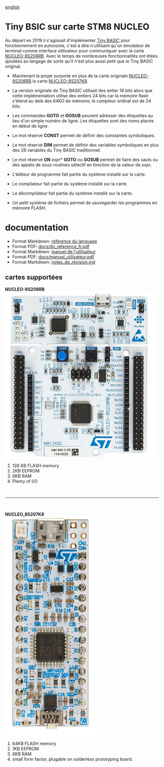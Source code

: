 [english](readme_en.md)
# Tiny BSIC sur carte STM8 NUCLEO 

Au départ en 2019 il s'agissait d'implémenter [Tiny BASIC](docs/TINIDISK.DOC) pour fonctionnement en autonome, c'est à dire n'utilisant qu'un émulateur de terminal comme interface utilisateur pour communiquer avec la carte [NUCLEO-8S208RB](https://www.st.com/en/evaluation-tools/nucleo-8s208rb.html).
Avec le temps de nombreuses fonctionnalités ont étées ajoutées au langage de sorte qu'il n'est plus aussi petit que le Tiny BASIC original.

* Maintenant le projet surporte en plus de la carte originale  [NUCLEO-8S208RB](https://www.st.com/en/evaluation-tools/nucleo-8s208rb.html) la carte [NUCLEO-8S207K8](https://www.st.com/en/evaluation-tools/nucleo-8s207k8.html).

* La version originale de Tiny BASIC utilisait des entier 16 bits alors que cette implémentation utilise des entiers 24 bits car la mémoire flash s'étend au delà des 64KO de mémoire, le compteur ordinal est de 24 bits. 

* Les commandes **GOTO** et **GOSUB** peuvent adresser des étiquettes au lieu d'un simple numéro de ligne. Les étiquettes sont des noms placés en début de ligne. 

* Le mot réservé **CONST** permet de définir des constantes symboliques. 

* Le mot réservé **DIM** permet de définir des variables symboliques en plus des 26 variables du Tiny BASIC traditionnel. 

* Le mot réservé **ON** *expr** **GOTO** ou **GOSUB** permet de faire des sauts ou des appels de sous-routines sélectif en fonction de la valeur de *expr*. 

* L'éditeur de programme fait partie du système installé sur la carte. 

* Le compilateur fait partie du système installé sur la carte.

* Le décompilateur fait partie du système installé sur la carte. 

* Un petit système de fichiers permet de sauvegarder les programmes en mémoire FLASH.

# documentation 

* Format Markdown: [référence du language](tbi_reference_fr.md) 
* Format PDF: [docs/tbi_reference_fr.pdf](docs/tbi_reference_fr.pdf)
* Format Markdown: [manuel de l'utilisateur](manuel_utilsateur.md_)
* Format PDF: [docs/manuel_utilisateur.pdf](docs/manuel_utilisateur.pdf)
* Format Markdown: [notes_de_révision.md](notes_de_révision.md)

## cartes supportées 

**NUCLEO-8S208RB**<BR>
![NUCLEO-8S208RB](docs/images/nucleo-8s208rb-board.png)  
1. 128 KB FLASH memory
1. 2KB EEPROM 
1. 6KB RAM 
1. Plenty of I/O

<br>
<hr>
<br>

**NUCLEO_8S207K8**<br>
![NUCLEO-8S207K8](docs/images/nucleo-8s207k8-board.png)
1. 64KB FLASH memory
1. 1KB EEPROM 
1. 6KB RAM 
1. small form factor, plugable on solderless prototyping board.

